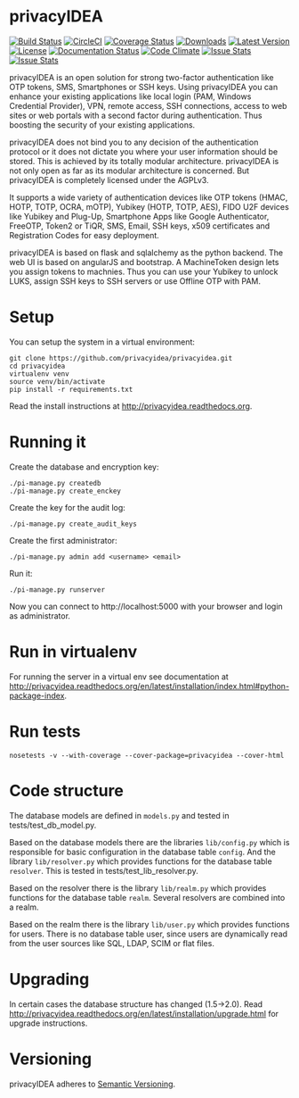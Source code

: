 privacyIDEA
===========

[![Build Status](https://travis-ci.org/privacyidea/privacyidea.svg?branch=master)](https://travis-ci.org/privacyidea/privacyidea)
[![CircleCI](https://circleci.com/gh/privacyidea/privacyidea/tree/master.svg?style=shield&circle-token=:circle-token)](https://circleci.com/gh/privacyidea/privacyidea)
[![Coverage Status](https://img.shields.io/coveralls/privacyidea/privacyidea.svg)](https://coveralls.io/r/privacyidea/privacyidea)
[![Downloads](https://img.shields.io/pypi/dm/privacyidea.svg)](https://pypi.python.org/pypi/privacyidea/)
[![Latest Version](https://img.shields.io/pypi/v/privacyidea.svg)](https://pypi.python.org/pypi/privacyidea/)
[![License](https://img.shields.io/github/license/privacyidea/privacyidea.svg)](https://pypi.python.org/pypi/privacyidea/)
[![Documentation Status](https://readthedocs.org/projects/privacyidea/badge/?version=latest)](http://privacyidea.readthedocs.org/en/latest/)
[![Code Climate](https://codeclimate.com/github/privacyidea/privacyidea/badges/gpa.svg)](https://codeclimate.com/github/privacyidea/privacyidea)
[![Issue Stats](http://issuestats.com/github/privacyidea/privacyidea/badge/pr?style=flat)](http://issuestats.com/github/privacyidea/privacyidea)
[![Issue Stats](http://issuestats.com/github/privacyidea/privacyidea/badge/issue?style=flat)](http://issuestats.com/github/privacyidea/privacyidea)

privacyIDEA is an open solution for strong two-factor authentication like 
OTP tokens, SMS, Smartphones or SSH keys.
Using privacyIDEA you can enhance your existing applications like local login 
(PAM, Windows Credential Provider), 
VPN, remote access, SSH connections, access to web sites or web portals with 
a second factor during authentication. Thus boosting the security of your 
existing applications.

privacyIDEA does not bind you to any decision of the authentication
protocol or it does not dictate you where your user information should be
stored. This is achieved by its totally modular architecture.
privacyIDEA is not only open as far as its modular architecture is
concerned. But privacyIDEA is completely licensed under the AGPLv3.

It supports a wide variety of authentication devices like OTP tokens 
(HMAC, HOTP, TOTP, OCRA, mOTP), Yubikey (HOTP, TOTP, AES), FIDO U2F devices 
like Yubikey and Plug-Up, Smartphone
Apps like Google Authenticator, FreeOTP, Token2  or TiQR,
SMS, Email, SSH keys, x509 certificates 
and Registration Codes for easy deployment.

privacyIDEA is based on flask and sqlalchemy as the python backend. The
web UI is based on angularJS and bootstrap.
A MachineToken design lets you assign tokens to machnies. Thus you can use
your Yubikey to unlock LUKS, assign SSH keys to SSH servers or use Offline OTP with PAM.

Setup
=====

You can setup the system in a virtual environment:
    
    git clone https://github.com/privacyidea/privacyidea.git
    cd privacyidea
    virtualenv venv
    source venv/bin/activate
    pip install -r requirements.txt

Read the install instructions at http://privacyidea.readthedocs.org.

Running it
==========

Create the database and encryption key:

    ./pi-manage.py createdb
    ./pi-manage.py create_enckey

Create the key for the audit log:

    ./pi-manage.py create_audit_keys

Create the first administrator:

    ./pi-manage.py admin add <username> <email>

Run it:

    ./pi-manage.py runserver

Now you can connect to http://localhost:5000 with your browser and login as administrator.

Run in virtualenv
=================

For running the server in a virtual env see documentation at
http://privacyidea.readthedocs.org/en/latest/installation/index.html#python-package-index.

Run tests
=========

    nosetests -v --with-coverage --cover-package=privacyidea --cover-html

Code structure
==============

The database models are defined in ``models.py`` and tested in tests/test_db_model.py.

Based on the database models there are the libraries ``lib/config.py`` which is
responsible for basic configuration in the database table ``config``.
And the library ``lib/resolver.py`` which provides functions for the database
table ``resolver``. This is tested in tests/test_lib_resolver.py.

Based on the resolver there is the library ``lib/realm.py`` which provides functions
for the database table ``realm``. Several resolvers are combined into a realm.

Based on the realm there is the library ``lib/user.py`` which provides functions 
for users. There is no database table user, since users are dynamically read from
the user sources like SQL, LDAP, SCIM or flat files.

Upgrading
=========
In certain cases the database structure has changed (1.5->2.0).
Read http://privacyidea.readthedocs.org/en/latest/installation/upgrade.html 
for upgrade instructions.

Versioning
==========
privacyIDEA adheres to [Semantic Versioning](http://semver.org/).
